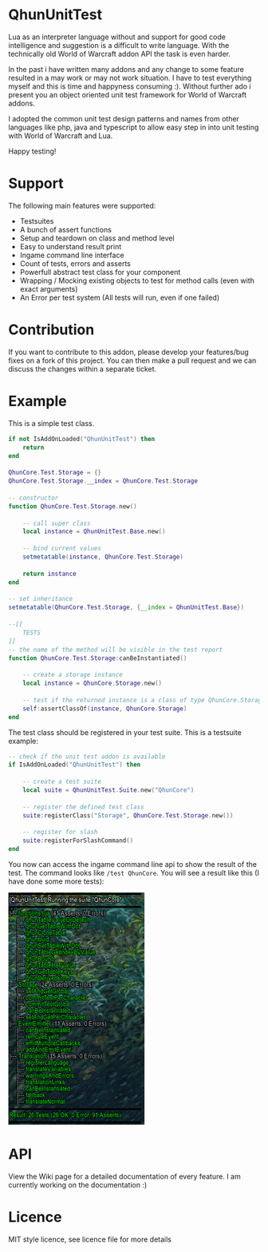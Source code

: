 # QhunUnitTest

Lua as an interpreter language without and support for good code intelligence and suggestion is a difficult to write language. With the technically old World of Warcraft addon API the task is even harder.

In the past i have written many addons and any change to some feature resulted in a may work or may not work situation. I have to test everything myself and this is time and happyness consuming :). Without further ado i present you an object oriented unit test framework for World of Warcraft addons.

I adopted the common unit test design patterns and names from other languages like php, java and typescript to allow easy step in into unit testing with World of Warcraft and Lua.

Happy testing!

# Support

The following main features were supported:
- Testsuites
- A bunch of assert functions
- Setup and teardown on class and method level
- Easy to understand result print
- Ingame command line interface
- Count of tests, errors and asserts
- Powerfull abstract test class for your component
- Wrapping / Mocking existing objects to test for method calls (even with exact arguments)
- An Error per test system (All tests will run, even if one failed)

# Contribution

If you want to contribute to this addon, please develop your features/bug fixes on a fork of this project. You can then make a pull request and we can discuss the changes within a separate ticket.

# Example

This is a simple test class.

```lua
if not IsAddOnLoaded("QhunUnitTest") then
    return
end

QhunCore.Test.Storage = {}
QhunCore.Test.Storage.__index = QhunCore.Test.Storage

-- constructor
function QhunCore.Test.Storage.new()

    -- call super class
    local instance = QhunUnitTest.Base.new()

    -- bind current values
    setmetatable(instance, QhunCore.Test.Storage)

    return instance
end

-- set inheritance
setmetatable(QhunCore.Test.Storage, {__index = QhunUnitTest.Base})

--[[
    TESTS
]]
-- the name of the method will be visible in the test report
function QhunCore.Test.Storage:canBeInstantiated()

    -- create a storage instance
    local instance = QhunCore.Storage.new()

    -- test if the returned instance is a class of type QhunCore.Storage
    self:assertClassOf(instance, QhunCore.Storage)
end
```

The test class should be registered in your test suite. This is a testsuite example:

```lua
-- check if the unit test addon is available
if IsAddOnLoaded("QhunUnitTest") then

    -- create a test suite
    local suite = QhunUnitTest.Suite.new("QhunCore")

    -- register the defined test class
    suite:registerClass("Storage", QhunCore.Test.Storage.new())

    -- register for slash
    suite:registerForSlashCommand()
end
```

You now can access the ingame command line api to show the result of the test. The command looks like `/test QhunCore`. You will see a result like this (I have done some more tests):

![ingame command line result](test_result.png)

# API

View the Wiki page for a detailed documentation of every feature. I am currently working on the documentation :)

# Licence

MIT style licence, see licence file for more details